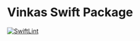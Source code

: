# Vinkas Swift Package

[![SwiftLint](https://github.com/vinkashq/Vinkas-SwiftUI/actions/workflows/lint.yml/badge.svg)](https://github.com/vinkashq/Vinkas-SwiftUI/actions/workflows/lint.yml)
